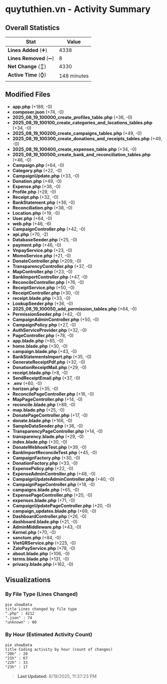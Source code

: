 # quytuthien.vn - Activity Summary 

## Overall Statistics

| Stat                   | Value                                                             |
| ---------------------- | ----------------------------------------------------------------- |
| **Lines Added** (➕)   | 4338                                          |
| **Lines Removed** (➖) | 8                                        |
| **Net Change** (↕)    | 4330                |
| **Active Time** (⌚)   | 148 minutes |


## Modified Files
- **app.php** (+189, -0)
- **composer.json** (+74, -0)
- **2025_08_19_100000_create_profiles_table.php** (+36, -0)
- **2025_08_19_100100_create_categories_and_locations_tables.php** (+34, -0)
- **2025_08_19_100200_create_campaigns_tables.php** (+49, -0)
- **2025_08_19_100300_create_donations_and_receipts_tables.php** (+49, -0)
- **2025_08_19_100400_create_expenses_table.php** (+34, -0)
- **2025_08_19_100500_create_bank_and_reconciliation_tables.php** (+46, -0)
- **Campaign.php** (+64, -0)
- **Category.php** (+22, -0)
- **CampaignUpdate.php** (+33, -0)
- **Donation.php** (+49, -0)
- **Expense.php** (+38, -0)
- **Profile.php** (+29, -0)
- **Receipt.php** (+32, -0)
- **BankStatement.php** (+36, -0)
- **Reconciliation.php** (+38, -0)
- **Location.php** (+19, -0)
- **User.php** (+64, -0)
- **web.php** (+46, -6)
- **CampaignController.php** (+42, -0)
- **api.php** (+70, -2)
- **DatabaseSeeder.php** (+25, -0)
- **payment.php** (+46, -0)
- **VnpayService.php** (+23, -0)
- **MomoService.php** (+21, -0)
- **DonateController.php** (+209, -0)
- **TransparencyController.php** (+37, -0)
- **MapController.php** (+23, -0)
- **BankImportController.php** (+47, -0)
- **ReconcileController.php** (+76, -0)
- **ReceiptService.php** (+50, -0)
- **ReceiptController.php** (+30, -0)
- **receipt.blade.php** (+33, -0)
- **LookupSeeder.php** (+36, -0)
- **2025_08_19_100050_add_permission_tables.php** (+64, -0)
- **PermissionSeeder.php** (+42, -0)
- **CampaignAdminController.php** (+50, -0)
- **CampaignPolicy.php** (+27, -0)
- **AuthServiceProvider.php** (+32, -0)
- **PageController.php** (+78, -0)
- **app.blade.php** (+85, -0)
- **home.blade.php** (+30, -0)
- **campaign.blade.php** (+43, -0)
- **BankStatementsImport.php** (+35, -0)
- **GenerateReceiptPdf.php** (+32, -0)
- **DonationReceiptMail.php** (+29, -0)
- **receipt.blade.php** (+8, -0)
- **SendReceiptEmail.php** (+37, -0)
- **.env** (+60, -0)
- **horizon.php** (+35, -0)
- **ReconcilePageController.php** (+16, -0)
- **MapPageController.php** (+14, -0)
- **reconcile.blade.php** (+89, -0)
- **map.blade.php** (+25, -0)
- **DonatePageController.php** (+17, -0)
- **donate.blade.php** (+166, -0)
- **SampleDataSeeder.php** (+36, -0)
- **TransparencyPageController.php** (+14, -0)
- **transparency.blade.php** (+29, -0)
- **index.blade.php** (+30, -0)
- **DonateWebhookTest.php** (+39, -0)
- **BankImportReconcileTest.php** (+45, -0)
- **CampaignFactory.php** (+30, -0)
- **DonationFactory.php** (+33, -0)
- **ExpensePolicy.php** (+22, -0)
- **ExpenseAdminController.php** (+48, -0)
- **CampaignUpdateAdminController.php** (+40, -0)
- **CampaignPageController.php** (+18, -0)
- **campaigns.blade.php** (+65, -0)
- **ExpensePageController.php** (+20, -0)
- **expenses.blade.php** (+71, -0)
- **CampaignUpdatePageController.php** (+20, -0)
- **campaign_updates.blade.php** (+69, -0)
- **DashboardController.php** (+26, -0)
- **dashboard.blade.php** (+21, -0)
- **AdminMiddleware.php** (+43, -0)
- **Kernel.php** (+70, -0)
- **sanctum.php** (+84, -0)
- **VietQRService.php** (+225, -0)
- **ZaloPayService.php** (+78, -0)
- **about.blade.php** (+106, -0)
- **terms.blade.php** (+131, -0)
- **privacy.blade.php** (+162, -0)

## Visualizations

### By File Type (Lines Changed)

```mermaid
pie showData
title Lines changed by file type
".php" : 4212
".json" : 74
"unknown" : 60
```

### By Hour (Estimated Activity Count)

```mermaid
pie showData
title Coding activity by hour (count of changes)
"20h" : 20
"21h" : 67
"22h" : 33
"23h" : 17
```


> **Last Updated:** 8/19/2025, 11:37:23 PM